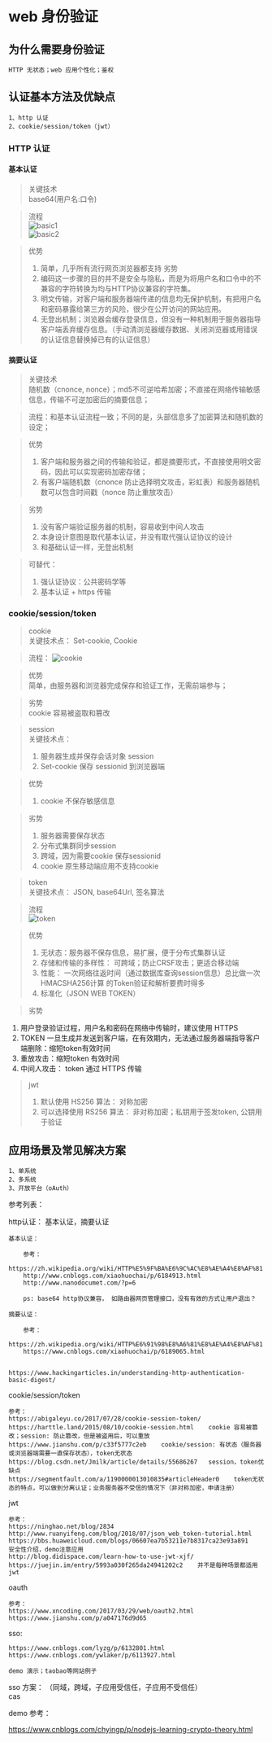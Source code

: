 # web 身份验证   

## 为什么需要身份验证   

    HTTP 无状态；web 应用个性化；鉴权

## 认证基本方法及优缺点  

    1、http 认证   
    2、cookie/session/token（jwt）   

### HTTP 认证

#### 基本认证   
> 关键技术  
> base64(用户名:口令)   

> 流程   
![basic1](./basic1.jpg)  
![basic2](./basic2.jpg)

> 优势  
> 1. 简单，几乎所有流行网页浏览器都支持
> 劣势   
> 1. 编码这一步骤的目的并不是安全与隐私，而是为将用户名和口令中的不兼容的字符转换为均与HTTP协议兼容的字符集。
> 2. 明文传输，对客户端和服务器端传递的信息均无保护机制，有把用户名和密码暴露给第三方的风险，很少在公开访问的网站应用。  
> 3. 无登出机制；浏览器会缓存登录信息，但没有一种机制用于服务器指导客户端丢弃缓存信息。（手动清浏览器缓存数据、关闭浏览器或用错误的认证信息替换掉已有的认证信息）

#### 摘要认证   
> 关键技术  
> 随机数（cnonce, nonce）；md5不可逆哈希加密；不直接在网络传输敏感信息，传输不可逆加密后的摘要信息；

> 流程：和基本认证流程一致；不同的是，头部信息多了加密算法和随机数的设定；

> 优势 
> 1. 客户端和服务器之间的传输和验证，都是摘要形式，不直接使用明文密码，因此可以实现密码加密存储；  
> 2. 有客户端随机数（cnonce 防止选择明文攻击，彩虹表）和服务器随机数可以包含时间戳（nonce 防止重放攻击）  

> 劣势
> 1. 没有客户端验证服务器的机制，容易收到中间人攻击   
> 2. 本身设计意图是取代基本认证，并没有取代强认证协议的设计   
> 3. 和基础认证一样，无登出机制  

> 可替代：   
> 1. 强认证协议：公共密码学等    
> 2. 基本认证 + https 传输

### cookie/session/token    

> cookie      
> 关键技术点： Set-cookie, Cookie    

> 流程： 
![cookie](./cookie.png)   

> 优势  
> 简单，由服务器和浏览器完成保存和验证工作，无需前端参与；

> 劣势  
> cookie 容易被盗取和篡改  

> session   
> 关键技术点： 
> 1. 服务器生成并保存会话对象 session   
> 2. Set-cookie 保存 sessionid 到浏览器端  

> 优势  
> 1. cookie 不保存敏感信息   

> 劣势   
> 1. 服务器需要保存状态   
> 2. 分布式集群同步session   
> 3. 跨域，因为需要cookie 保存sessionid    
> 4. cookie 原生移动端应用不支持cookie      

> token      
> 关键技术点： JSON, base64Url, 签名算法   

> 流程  
![token](./token.png) 

> 优势   
> 1. 无状态：服务器不保存信息，易扩展，便于分布式集群认证   
> 2. 存储和传输的多样性： 可跨域；防止CRSF攻击；更适合移动端   
> 3. 性能： 一次网络往返时间（通过数据库查询session信息）总比做一次HMACSHA256计算 的Token验证和解析要费时得多   
> 4. 标准化（JSON WEB TOKEN）

> 劣势  
1. 用户登录验证过程，用户名和密码在网络中传输时，建议使用 HTTPS   
2. TOKEN 一旦生成并发送到客户端，在有效期内，无法通过服务器端指导客户端删除：缩短token有效时间   
3. 重放攻击：缩短token 有效时间   
4. 中间人攻击： token 通过 HTTPS 传输   

> jwt  
> 1. 默认使用 HS256 算法： 对称加密   
> 2. 可以选择使用 RS256 算法： 非对称加密；私钥用于签发token, 公钥用于验证   


## 应用场景及常见解决方案  

    1、单系统     
    2、多系统   
    3、开放平台（oAuth）    



参考列表：   

http认证： 基本认证，摘要认证  

    基本认证： 

        参考：
        https://zh.wikipedia.org/wiki/HTTP%E5%9F%BA%E6%9C%AC%E8%AE%A4%E8%AF%81   
        http://www.cnblogs.com/xiaohuochai/p/6184913.html  
        http://www.nanodocumet.com/?p=6  

        ps: base64 http协议兼容， 如路由器网页管理接口，没有有效的方式让用户退出？

    摘要认证：    

        参考：
        https://zh.wikipedia.org/wiki/HTTP%E6%91%98%E8%A6%81%E8%AE%A4%E8%AF%81    
        https://www.cnblogs.com/xiaohuochai/p/6189065.html


    https://www.hackingarticles.in/understanding-http-authentication-basic-digest/


cookie/session/token 

    参考：   
    https://abigaleyu.co/2017/07/28/cookie-session-token/    
    https://harttle.land/2015/08/10/cookie-session.html    cookie 容易被篡改；session: 防止篡改，但是被盗用后，可以重放   
    https://www.jianshu.com/p/c33f5777c2eb    cookie/session: 有状态（服务器或浏览器端需要一直保存状态），token无状态  
    https://blog.csdn.net/Jmilk/article/details/55686267   session，token优缺点   
    https://segmentfault.com/a/1190000013010835#articleHeader0    token无状态的特点，可以做到分离认证；业务服务器不受信的情况下（非对称加密，申请注册）


jwt

    参考：   
    https://ninghao.net/blog/2834    
    http://www.ruanyifeng.com/blog/2018/07/json_web_token-tutorial.html     
    https://bbs.huaweicloud.com/blogs/06607ea7b53211e7b8317ca23e93a891   安全性介绍，demo注意应用  
    http://blog.didispace.com/learn-how-to-use-jwt-xjf/   
    https://juejin.im/entry/5993a030f265da24941202c2    并不是每种场景都适用jwt   


oauth   

    参考：  
    https://www.xncoding.com/2017/03/29/web/oauth2.html  
    https://www.jianshu.com/p/a047176d9d65   


sso:    

    https://www.cnblogs.com/lyzg/p/6132801.html   
    https://www.cnblogs.com/ywlaker/p/6113927.html    

    demo 演示；taobao等网站例子    

sso 方案： （同域，跨域，子应用受信任，子应用不受信任）   
cas


demo 参考：   

https://www.cnblogs.com/chyingp/p/nodejs-learning-crypto-theory.html   
